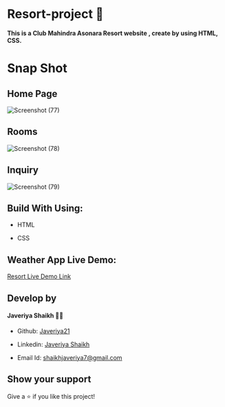 # Resort-project :hotel:

 **This is a Club Mahindra Asonara Resort website , create by using HTML, CSS.**
 
 
# Snap Shot

## Home Page

![Screenshot (77)](https://user-images.githubusercontent.com/108418892/192520316-1fd10590-dabb-408e-a590-7a92be6943a7.png)


## Rooms



![Screenshot (78)](https://user-images.githubusercontent.com/108418892/192520345-cdd7e026-3446-449b-a414-f0cbd2ab90d1.png)

## Inquiry

![Screenshot (79)](https://user-images.githubusercontent.com/108418892/192520368-f2c5e747-c939-404c-94b3-b479a83bd143.png)


## Build With Using:

- HTML

- CSS

## Weather App Live Demo:

 [Resort Live Demo Link]()



## Develop by


 #### Javeriya Shaikh 👩‍💻
 
 - Github: [Javeriya21](https://github.com/Javeriya21)

- Linkedin: [Javeriya Shaikh](https://www.linkedin.com/in/javeriya-shaikh-228a99209)

- Email Id: shaikhjaveriya7@gmail.com

## Show your support

 Give a ⭐ if you like this project!
